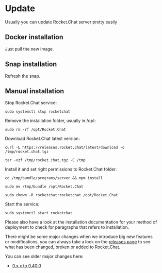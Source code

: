 # Update

Usually you can update Rocket.Chat server pretty easily

## Docker installation

Just pull the new image.

## Snap installation

Refresh the snap.

## Manual installation

Stop Rocket.Chat service:

```
sudo systemctl stop rocketchat
```

Remove the installation folder, usually in /opt:

```
sudo rm -rf /opt/Rocket.Chat
```

Download Rocket.Chat latest version:

```
curl -L https://releases.rocket.chat/latest/download -o /tmp/rocket.chat.tgz
```

```
tar -xzf /tmp/rocket.chat.tgz -C /tmp

```
Install it and set right permissions to Rocket.Chat folder:

```
cd /tmp/bundle/programs/server && npm install
```

```
sudo mv /tmp/bundle /opt/Rocket.Chat
```

```
sudo chown -R rocketchat:rocketchat /opt/Rocket.Chat
```

Start the service:

```
sudo systemctl start rocketchat
```

Please also have a look at the installation documentation for your method of deployment to check for paragraphs that refers to installation.

There might be some major changes when we introduce big new features or modifications,
you can always take a look on the [releases page](https://github.com/RocketChat/Rocket.Chat/releases)
to see what has been changed, broken or added to Rocket.Chat.

You can see older major changes here:

- [0.x.x to 0.40.0](from-0-x-x-to-0-40-0/)
